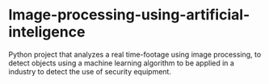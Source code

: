# Image-processing-using-artificial-inteligence
Python project that analyzes a real time-footage using image processing, to detect objects using a machine learning algorithm to be applied in a industry to detect the use of security equipment.
